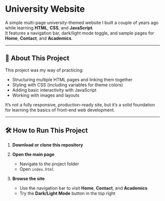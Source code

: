 # University Website

A simple multi-page university-themed website I built a couple of years ago while learning **HTML**, **CSS**, and **JavaScript**.  
It features a navigation bar, dark/light mode toggle, and sample pages for **Home**, **Contact**, and **Academics**.

---

## 📖 About This Project

This project was my way of practicing:
- Structuring multiple HTML pages and linking them together
- Styling with CSS (including variables for theme colors)
- Adding basic interactivity with JavaScript
- Working with images and layouts

It’s not a fully responsive, production-ready site, but it’s a solid foundation for learning the basics of front-end web development.

---

## 🛠 How to Run This Project

1. **Download or clone this repository**

2. **Open the main page**
   - Navigate to the project folder
   - Open `index.html`  
    
3. **Browse the site**
   - Use the navigation bar to visit **Home**, **Contact**, and **Academics**
   - Try the **Dark/Light Mode** button in the top right
